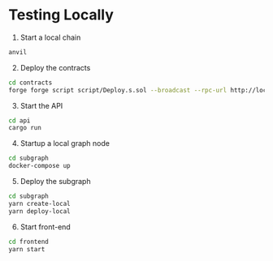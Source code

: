 # Testing Locally

1. Start a local chain

```sh
anvil
```

2. Deploy the contracts

```sh
cd contracts
forge forge script script/Deploy.s.sol --broadcast --rpc-url http://localhost:8545 --private-key 0xac0974bec39a17e36ba4a6b4d238ff944bacb478cbed5efcae784d7bf4f2ff80
```

3. Start the API

```sh
cd api
cargo run
```

4. Startup a local graph node

```sh
cd subgraph
docker-compose up
```

5. Deploy the subgraph

```sh
cd subgraph
yarn create-local
yarn deploy-local
```

6. Start front-end

```sh
cd frontend
yarn start
```
